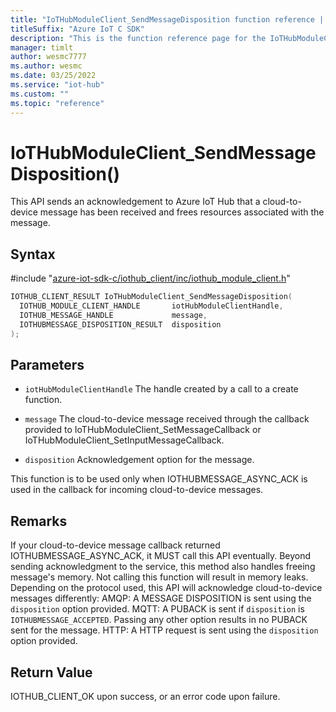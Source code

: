 ```yaml
---                             
title: "IoTHubModuleClient_SendMessageDisposition function reference | Microsoft Docs" 
titleSuffix: "Azure IoT C SDK"            
description: "This is the function reference page for the IoTHubModuleClient_SendMessageDisposition() function in the Azure IoT C SDK. This SDK is used with Azure IoT Hub and Azure IoT Hub Device Provisioning Service"            
manager: timlt                 
author: wesmc7777              
ms.author: wesmc               
ms.date: 03/25/2022                    
ms.service: "iot-hub"             
ms.custom: ""                
ms.topic: "reference"        
---                            
```


# IoTHubModuleClient_SendMessageDisposition()

This API sends an acknowledgement to Azure IoT Hub that a cloud-to-device message has been received and frees resources associated with the message.

## Syntax

\#include "[azure-iot-sdk-c/iothub_client/inc/iothub_module_client.h](../iothub-module-client-h.md)"  
```C
IOTHUB_CLIENT_RESULT IoTHubModuleClient_SendMessageDisposition(
  IOTHUB_MODULE_CLIENT_HANDLE       iotHubModuleClientHandle,
  IOTHUB_MESSAGE_HANDLE             message,
  IOTHUBMESSAGE_DISPOSITION_RESULT  disposition
);
```

## Parameters
* `iotHubModuleClientHandle` The handle created by a call to a create function. 

* `message` The cloud-to-device message received through the callback provided to IoTHubModuleClient_SetMessageCallback or IoTHubModuleClient_SetInputMessageCallback. 

* `disposition` Acknowledgement option for the message.

This function is to be used only when IOTHUBMESSAGE_ASYNC_ACK is used in the callback for incoming cloud-to-device messages. 

## Remarks
If your cloud-to-device message callback returned IOTHUBMESSAGE_ASYNC_ACK, it MUST call this API eventually. Beyond sending acknowledgment to the service, this method also handles freeing message's memory. Not calling this function will result in memory leaks. Depending on the protocol used, this API will acknowledge cloud-to-device messages differently: AMQP: A MESSAGE DISPOSITION is sent using the `disposition` option provided. MQTT: A PUBACK is sent if `disposition` is `IOTHUBMESSAGE_ACCEPTED`. Passing any other option results in no PUBACK sent for the message. HTTP: A HTTP request is sent using the `disposition` option provided. 

## Return Value
IOTHUB_CLIENT_OK upon success, or an error code upon failure.

